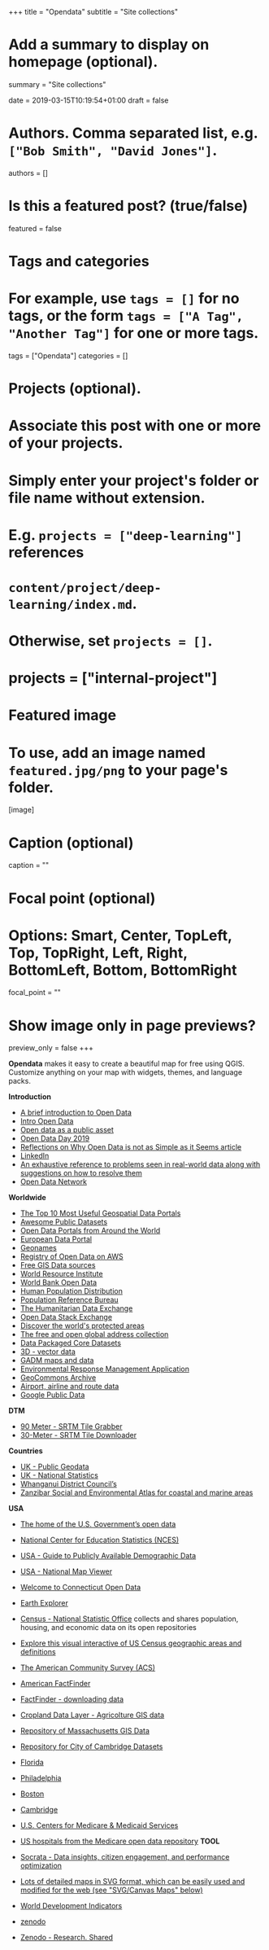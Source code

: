 +++
title = "Opendata"
subtitle = "Site collections"


# Add a summary to display on homepage (optional).
summary = "Site collections"

date = 2019-03-15T10:19:54+01:00
draft = false

# Authors. Comma separated list, e.g. `["Bob Smith", "David Jones"]`.
authors = []

# Is this a featured post? (true/false)
featured = false

# Tags and categories
# For example, use `tags = []` for no tags, or the form `tags = ["A Tag", "Another Tag"]` for one or more tags.
tags = ["Opendata"]
categories = []

# Projects (optional).
#   Associate this post with one or more of your projects.
#   Simply enter your project's folder or file name without extension.
#   E.g. `projects = ["deep-learning"]` references
#   `content/project/deep-learning/index.md`.
#   Otherwise, set `projects = []`.
# projects = ["internal-project"]

# Featured image
# To use, add an image named `featured.jpg/png` to your page's folder.
[image]
  # Caption (optional)
  caption = ""

  # Focal point (optional)
  # Options: Smart, Center, TopLeft, Top, TopRight, Left, Right, BottomLeft, Bottom, BottomRight
  focal_point = ""


  # Show image only in page previews?
  preview_only = false
+++


**Opendata** makes it easy to create a beautiful map for free using QGIS. Customize anything on your map with widgets, themes, and language packs.


**Introduction**

- [A brief introduction to Open Data](https://opengeohub.org/brief-introduction-open-data)
- [Intro Open Data](https://sourcethemes.com/academic/docs/)
- [Open data as a public asset](https://www.linkedin.com/feed/update/urn:li:activity:6506294953851916288/)
- [Open Data Day 2019](https://blog.mapbox.com/open-data-day-2019-32551ed1b30)
- [Reflections on Why Open Data is not as Simple as it Seems article](https://spatialreserves.wordpress.com/2017/12/25/reflections-on-why-open-data-is-not-as-simple-as-it-seems-article/?_lrsc=dd757822-6ac6-4f4c-9852-48073aea0f98&adumkts=social&aduc=social&adum=external&aduSF=linkedin&adut=ea)
- [LinkedIn](https://www.linkedin.com/feed/hashtag/opendata/)
- [An exhaustive reference to problems seen in real-world data along with suggestions on how to resolve them](https://github.com/Quartz/bad-data-guide)
- [Open Data Network](https://www.opendatanetwork.com/)

**Worldwide**

- [The Top 10 Most Useful Geospatial Data Portals](https://spatialreserves.wordpress.com/2019/02/18/the-top-10-most-useful-geospatial-data-portals-revisited/amp/)
- [Awesome Public Datasets](https://github.com/awesomedata/awesome-public-datasets)
- [Open Data Portals from Around the World](http://dataportals.org/)
- [European Data Portal](https://www.europeandataportal.eu/)
- [Geonames](https://www.geonames.org/)
- [Registry of Open Data on AWS](https://registry.opendata.aws/)
- [Free GIS Data sources](https://dragons8mycat.com/gis-data-sources/)
- [World Resource Institute](http://datasets.wri.org/dataset)
- [World Bank Open Data](https://data.worldbank.org/)
- [Human Population Distribution](https://www.worldpop.org/)
- [Population Reference Bureau](https://www.prb.org/data/)
- [The Humanitarian Data Exchange](https://data.humdata.org/)
- [Open Data Stack Exchange](https://opendata.stackexchange.com/)
- [Discover the world's protected areas](https://www.protectedplanet.net/)
- [The free and open global address collection](https://openaddresses.io/)
- [Data Packaged Core Datasets](https://github.com/datasets)
- [3D - vector data](https://www.opengeospatial.org/resources/data)
- [GADM maps and data](https://gadm.org/index.html)
- [Environmental Response Management Application](https://erma.noaa.gov/arctic/erma.html#/layers=3+12864+676+8480+5328&x=-133.78596&y=44.06590&z=3&panel=layer)
- [GeoCommons Archive](http://geocommons.com/)
- [Airport, airline and route data](https://openflights.org/data.html)
- [Google Public Data](https://www.google.com/publicdata/directory)

**DTM**

- [90 Meter - SRTM Tile Grabber](http://dwtkns.com/srtm/)
- [30-Meter - SRTM Tile Downloader](http://dwtkns.com/srtm30m/)

**Countries**

- [UK - Public Geodata](https://wiki.osgeo.org/wiki/Public_Geodata_for_the_UK)
- [UK - National Statistics](http://geoportal.statistics.gov.uk/)
- [Whanganui District Council’s](http://data.whanganui.govt.nz/)
- [Zanzibar Social and Environmental Atlas for coastal and marine areas](http://zansea-geonode.org/)

**USA**

- [The home of the U.S. Government’s open data](https://www.data.gov/)
- [National Center for Education Statistics (NCES)](https://nces.ed.gov/)
- [USA - Guide to Publicly Available Demographic Data](https://demographics.coopercenter.org/guide-to-publicly-available-demographic-data)
- [USA - National Map Viewer](https://viewer.nationalmap.gov/advanced-viewer/)
- [Welcome to Connecticut Open Data](https://data.ct.gov/)
- [Earth Explorer](https://earthexplorer.usgs.gov/)
- [Census - National Statistic Office](https://www.census.gov/) collects and shares population, housing, and economic data on its open repositories
- [Explore this visual interactive of US Census geographic areas and definitions](https://www.census.gov/geo/reference/webatlas/)
- [The American Community Survey (ACS)](https://www.census.gov/programs-surveys/acs/)
- [American FactFinder](https://factfinder.census.gov/faces/nav/jsf/pages/community_facts.xhtml)
- [FactFinder - downloading data](https://factfinder.census.gov/faces/nav/jsf/pages/download_center.xhtml)
- [Cropland Data Layer - Agricolture GIS data](https://nassgeodata.gmu.edu/CropScape/)
- [Repository of Massachusetts GIS Data](https://www.mass.gov/service-details/massgis-data-layers)
- [Repository for City of Cambridge Datasets](https://www.cambridgema.gov/GIS/gisdatadictionary.aspx)
- [Florida](https://www.geoplan.ufl.edu/gis-data-source-links/)
- [Philadelphia](https://www.opendataphilly.org/)
- [Boston](https://data.boston.gov/)
- [Cambridge](https://www.cambridgema.gov/departments/opendata/)
- [U.S. Centers for Medicare & Medicaid Services](https://data.medicare.gov/)
- [US hospitals from the Medicare open data repository](https://data.medicare.gov/Hospital-Compare/Hospital-General-Information/xubh-q36u/data)
**TOOL**

- [Socrata - Data insights, citizen engagement, and performance optimization](https://www.tylertech.com/products/socrata)
- [Lots of detailed maps in SVG format, which can be easily used and modified for the web (see "SVG/Canvas Maps" below)](https://commons.wikimedia.org/wiki/Main_Page)
- [World Development Indicators](https://datacatalog.worldbank.org/dataset/world-development-indicators)
- [zenodo](https://zenodo.org/)
- [Zenodo - Research. Shared](https://zenodo.readthedocs.io/en/latest/)
